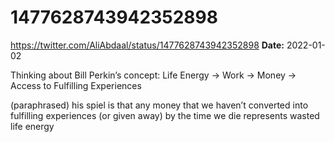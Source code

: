 # 1477628743942352898
https://twitter.com/AliAbdaal/status/1477628743942352898
**Date:** 2022-01-02

Thinking about Bill Perkin’s concept: Life Energy → Work → Money → Access to Fulfilling Experiences

(paraphrased) his spiel is that any money that we haven’t converted into fulfilling experiences (or given away) by the time we die represents wasted life energy
